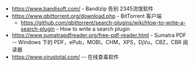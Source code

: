 - https://www.bandisoft.com/ - Bandizip 告别 2345流氓软件
- https://www.qbittorrent.org/download.php - BitTorrent 客户端
  - https://github.com/qbittorrent/search-plugins/wiki/How-to-write-a-search-plugin - How to write a search plugin
- https://www.sumatrapdfreader.org/free-pdf-reader.html - Sumatra PDF -- Windows 下的 PDF，ePub，MOBI，CHM，XPS，DjVu，CBZ，CBR 阅读器
- https://www.virustotal.com/ -- 在线查毒软件
